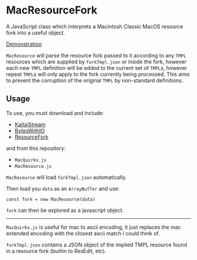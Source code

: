 # MacResourceFork

A JavaScript class which interprets a Macintosh Classic MacOS resource fork into a useful object.

[Demonstration](https://ahemone.github.io/PICT-Extractor/)

`MacResource` will parse the resource fork passed to it according to any `TMPL` resources which are supplied by `forkTmpl.json` or inside the fork, however each new `TMPL` definition will be added to the current set of `TMPL`s, however repeat `TMPL`s will only apply to the fork currently being processed. This aims to prevent the corruption of the original `TMPL` by non-standard definitions.

## Usage
To use, you must download and include:
- [KaitaiStream](https://github.com/kaitai-io/kaitai_struct_javascript_runtime)
- [BytesWithIO](https://formats.kaitai.io/bytes_with_io/javascript.html)
- [ResourceFork](https://formats.kaitai.io/resource_fork/javascript.html)

and from this repository:
- `MacQuirks.js`
- `MacResource.js`

`MacResource` will load `forkTmpl.json` automatically.

Then load you `data` as an `ArrayBuffer` and use:
```
const fork = new MacResource(data)
```

`fork` can then be explored as a javascript object.

---

`MacQuirks.js` is useful for mac to ascii encoding, it just replaces the mac extended encoding with the closest ascii match I could think of.

`forkTmpl.json` contains a JSON object of the implied TMPL resource found in a resource fork (builtin to ResEdit, etc).
